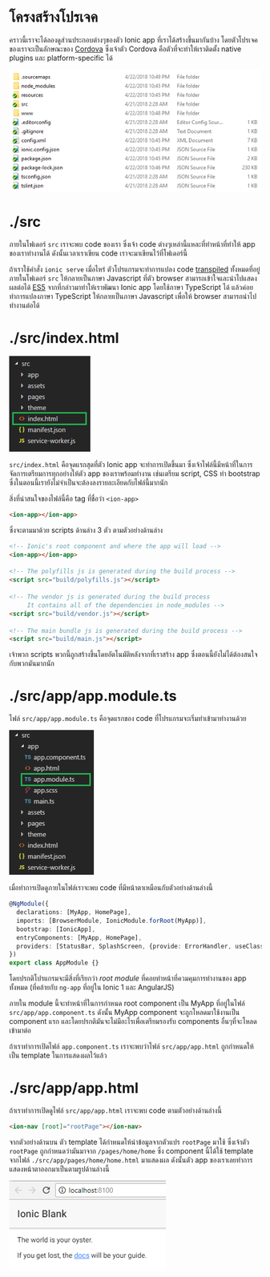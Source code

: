 # โครงสร้างโปรเจค

คราวนี้เราจะได้ลองดูส่วนประกอบต่างๆของตัว Ionic app ที่เราได้สร้างขึ้นมากันบ้าง โดยตัวโปรเจคของเราจะเป็นลักษณะของ [Cordova](/docs/v1/what-is/#cordova) ซึ่งเจ้าตัว Cordova คือตัวที่จะทำให้เราติดตั้ง native plugins และ platform-specific ได้

![img](imgs/structure01.png)

# ./src

ภายในโฟเดอร์ `src` เราจะพบ code ของเรา ซึ่งเจ้า code ต่างๆเหล่านี้แหละที่ทำหน้าที่ทำให้ app ของเราทำงานได้ ดังนั้นเวลาเราเขียน code เราจะมาเขียนไว้ที่โฟเดอร์นี้

ถ้าเราใช้คำสั่ง `ionic serve` เมื่อไหร่ ตัวโปรแกรมจะทำการแปลง code [transpiled](/docs/resources/what-is/#transpiler) ทั้งหมดที่อยู่ภายในโฟเดอร์ `src` ให้กลายเป็นภาษา Javascript ที่ตัว browser สามารถเข้าใจและนำไปแสดงผลต่อได้ [ES5](/docs/resources/what-is/#es5)
จากที่กล่าวมาทำให้เราพัฒนา Ionic app โดยใช้ภาษา TypeScript ได้ แล้วค่อยทำการแปลงภาษา TypeScript ให้กลายเป็นภาษา Javascript เพื่อให้ browser สามารถนำไปทำงานต่อได้

# ./src/index.html
![img](imgs/structure-index.png)

`src/index.html` คือจุดแรกสุดที่ตัว Ionic app จะทำการเปิดขึ้นมา ซึ่งเจ้าไฟล์นี้มีหน้าที่ในการจัดการเตรียมการทุกอย่างให้ตัว app ของเราพร้อมทำงาน เช่นเตรียม script, CSS ทำ bootstrap ซึ่งในตอนนี้เรายังไม่จำเป็นจะต้องลงรายละเอียดกับไฟล์นี้มากนัก

สิ่งที่น่าสนใจของไฟล์นี้คือ tag ที่ชื่อว่า `<ion-app>`

```html
<ion-app></ion-app>
```

ซึ่งจะตามมาด้วย scripts ด้านล่าง 3 ตัว ตามตัวอย่างด้านล่าง

```html
<!-- Ionic's root component and where the app will load -->
<ion-app></ion-app>

<!-- The polyfills js is generated during the build process -->
<script src="build/polyfills.js"></script>

<!-- The vendor js is generated during the build process
     It contains all of the dependencies in node_modules -->
<script src="build/vendor.js"></script>

<!-- The main bundle js is generated during the build process -->
<script src="build/main.js"></script>
```

เจ้าพวก scripts พวกนี้ถูกสร้างขึ้นโดยอัตโนมัติหลังจากที่เราสร้าง app ซึ่งตอนนี้ยังไม่ได้ต้องสนใจกับพวกมันมากนัก

# ./src/app/app.module.ts
ไฟล์ `src/app/app.module.ts` คือจุดแรกของ code ที่โปรแกรมจะเริ่มทำเข้ามาทำงานด้วย

![img](imgs/structure-appmodule.png)

เมื่อทำการเปิดดูภายในไฟล์เราจะพบ code ที่มีหน้าตาเหมือนกับตัวอย่างด้านล่างนี้

```ts
@NgModule({
  declarations: [MyApp, HomePage],
  imports: [BrowserModule, IonicModule.forRoot(MyApp)],
  bootstrap: [IonicApp], 
  entryComponents: [MyApp, HomePage],
  providers: [StatusBar, SplashScreen, {provide: ErrorHandler, useClass: IonicErrorHandler}]
})
export class AppModule {}
```

โดยปรกติโปรแกรมจะมีสิ่งที่เรียกว่า _root module_ ที่คอยทำหน้าที่ควมคุมการทำงานของ app ทั้งหมด (ที่คล้ายกับ `ng-app` ที่อยู่ใน Ionic 1 และ AngularJS)

ภายใน module นี้จะทำหน้าที่ในการกำหนด root component เป็น MyApp ที่อยู่ในไฟล์
`src/app/app.component.ts` ดังนั้น MyApp component จะถูกโหลดมาใช้งานเป็น component แรก และโดยปรกติมันจะไม่มีอะไรเพื่อเตรียมรองรับ components อื่นๆที่จะโหลดเข้ามาต่อ

ถ้าเราทำการเปิดไฟล์ `app.component.ts` เราจะพบว่าไฟล์ `src/app/app.html` ถูกกำหนดให้เป็น template ในการแสดงผลไว้แล้ว

# ./src/app/app.html

ถ้าเราทำการเปิดดูไฟล์ `src/app/app.html` เราจะพบ code ตามตัวอย่างด้านล่างนี้

```html
<ion-nav [root]="rootPage"></ion-nav>
```

จากตัวอย่างด้านบน ตัว template ได้กำหนดให้นำข้อมูลจากตัวแปร `rootPage` มาใช้ ซึ่งเจ้าตัว `rootPage` ถูกกำหนดว่ามันมาจาก `/pages/home/home` ซึ่ง component นี้ได้ใช้ template จากไฟล์ `./src/app/pages/home/home.html` มาแสดงผล ดังนั้นตัว app ของเราเลยทำการแสดงหน้าตาออกมาเป็นตามรูปด้านล่างนี้

![img](imgs/ionic-serve.png)